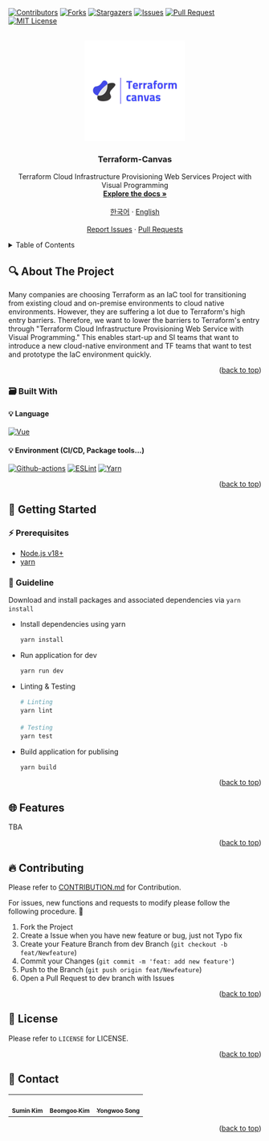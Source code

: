 <!-- Improved compatibility of back to top link: See: https://github.com/othneildrew/Best-README-Template/pull/73 -->
<a name="readme-top"></a>
[![Contributors][contributors-shield]][contributors-url] [![Forks][forks-shield]][forks-url] [![Stargazers][stars-shield]][stars-url] [![Issues][issues-shield]][issues-url] [![Pull Request][pr-shield]][pr-url] [![MIT License][license-shield]][license-url]



<!-- PROJECT LOGO -->
<br />
<div align="center">
  <a href="https://github.com/Terraform-Canvas/front-end">
    <img src="./images/canvas-logo.jpg" alt="Logo" width="200" height="200">
  </a>

<h3 align="center">Terraform-Canvas</h3>

  <p align="center">
    Terraform Cloud Infrastructure Provisioning Web Services Project with Visual Programming
    <br />
    <a href="https://facerain.notion.site/e393c21c423e46318f1dd21a3a9ed428?v=cf7ba34920154548a7d0303f27c7710b&pvs=4"><strong>Explore the docs »</strong></a>
    <br />
    <br />
    <a href="https://github.com/Terraform-Canvas/front-end/blob/main/README_kor.md">한국어</a>
    ·
    <a href="https://github.com/Terraform-Canvas/front-end/blob/main/README.md">English</a>
    <br />
    <br />
    <a href="https://github.com/Terraform-Canvas/front-end/issues">Report Issues</a>
    ·
    <a href="https://github.com/Terraform-Canvas/front-end/pulls">Pull Requests</a>
  </p>
</div>



<!-- TABLE OF CONTENTS -->
<details>
  <summary>Table of Contents</summary>
  <ol>
    <li>
      <a href="#mag-about-the-projectt">About The Project</a>
      <ul>
        <li><a href="#card_file_box-built-with">Built With</a></li>
      </ul>
    </li>
    <li>
      <a href="#rocket-getting-started">Getting Started</a>
      <ul>
        <li><a href="#zap-prerequisites">Prerequisites</a></li>
                <li><a href="#-guideline">Guideline</a></li>
      </ul>
    </li>
    <li><a href="#globe_with_meridians-features">Features</a></li>
        <li><a href="#fire-contributing">Contributing</a></li>
    <li><a href="#closed_lock_with_key-license">License</a></li>
    <li><a href="#speech_balloon-contact">Contact</a></li>
  </ol>
</details>



<!-- ABOUT THE PROJECT -->
## :mag: About The Project
Many companies are choosing Terraform as an IaC tool for transitioning from existing cloud and on-premise environments to cloud native environments. However, they are suffering a lot due to Terraform's high entry barriers. Therefore, we want to lower the barriers to Terraform's entry through "Terraform Cloud Infrastructure Provisioning Web Service with Visual Programming." This enables start-up and SI teams that want to introduce a new cloud-native environment and TF teams that want to test and prototype the IaC environment quickly.

<p align="right">(<a href="#readme-top">back to top</a>)</p>



### :card_file_box: Built With
#### :bulb: Language
[![Vue][Vue]][Vue-url]
#### :bulb: Environment (CI/CD, Package tools...)
[![Github-actions][Github-actions]][Github-actions-url] [![ESLint][ESLint]][ESLint-url] [![Yarn][Yarn]][Yarn-url]

<p align="right">(<a href="#readme-top">back to top</a>)</p>



<!-- GETTING STARTED -->
## :rocket: Getting Started

### :zap: Prerequisites
- [Node.js v18+](https://nodejs.org/)
- [yarn](https://yarnpkg.com/)


### 🚀 Guideline

Download and install packages and associated dependencies via `yarn install`
* Install dependencies using yarn
  
  ```sh
  yarn install
  ```
* Run application for dev
  
  ```sh
  yarn run dev
  ```
* Linting & Testing
  
  ```sh
  # Linting
  yarn lint

  # Testing
  yarn test
  ```
* Build application for publising

  ```sh
  yarn build
  ```


<p align="right">(<a href="#readme-top">back to top</a>)</p>





## :globe_with_meridians: Features
TBA

<p align="right">(<a href="#readme-top">back to top</a>)</p>


<!-- CONTRIBUTING -->
## :fire: Contributing
Please refer to [CONTRIBUTION.md](https://github.com/Terraform-Canvas/front-end/blob/main/CONTRIBUTING.md) for Contribution.

For issues, new functions and requests to modify please follow the following procedure. 🥰

1. Fork the Project
2. Create a Issue when you have new feature or bug, just not Typo fix
3. Create your Feature Branch from dev Branch (`git checkout -b feat/Newfeature`)
4. Commit your Changes (`git commit -m 'feat: add new feature'`)
5. Push to the Branch (`git push origin feat/Newfeature`)
6. Open a Pull Request to dev branch with Issues

<p align="right">(<a href="#readme-top">back to top</a>)</p>



<!-- LICENSE -->
## :closed_lock_with_key: License
Please refer to `LICENSE` for LICENSE.
<p align="right">(<a href="#readme-top">back to top</a>)</p>



<!-- CONTACT -->
## :speech_balloon: Contact

<table>
  <tbody>
    <tr>
      <td align="center"><a href="https://github.com/Eeap"><img src="https://avatars.githubusercontent.com/u/42088290?v=4" width="100px;" alt=""/><br /><sub><b>Sumin Kim</b></sub></a></td>
            <td align="center"><a href="https://github.com/BambooKim"><img src="https://avatars.githubusercontent.com/u/42964867?v=4" width="100px;" alt=""/><br /><sub><b>Beomgoo Kim</b></sub></a></td>
      <td align="center"><a href="https://github.com/FacerAin"><img src="https://avatars.githubusercontent.com/u/16442978?v=4" width="100px;" alt=""/><br /><sub><b>Yongwoo Song</b></sub></a></td>
    </tr>
  </tobdy>
</table>

<p align="right">(<a href="#readme-top">back to top</a>)</p>


<!-- MARKDOWN LINKS & IMAGES -->
<!-- https://www.markdownguide.org/basic-syntax/#reference-style-links -->
[contributors-shield]: https://img.shields.io/github/contributors/Terraform-Canvas/front-end.svg?style=flat
[contributors-url]: https://github.com/Terraform-Canvas/front-end/graphs/contributors
[forks-shield]: https://img.shields.io/github/forks/Terraform-Canvas/front-end.svg?style=flat
[forks-url]: https://github.com/Terraform-Canvas/front-end/network/members
[stars-shield]: https://img.shields.io/github/stars/Terraform-Canvas/front-end.svg?style=flat
[stars-url]: https://github.com/Terraform-Canvas/front-end/stargazers
[issues-shield]: https://img.shields.io/github/issues/Terraform-Canvas/front-end.svg?style=flat
[issues-url]: https://github.com/Terraform-Canvas/front-end/issues
[pr-url]: https://github.com/Terraform-Canvas/front-end/pulls
[pr-shield]: https://img.shields.io/github/issues-pr/Terraform-Canvas/front-end.svg?style=flat
[license-shield]: https://img.shields.io/github/license/Terraform-Canvas/front-end.svg?style=flat
[license-url]: https://github.com/Terraform-Canvas/front-end/blob/master/LICENSE.txt

[Yarn]: https://img.shields.io/badge/yarn-%232C8EBB.svg?style=flat&logo=yarn&logoColor=white
[Yarn-url]: https://yarnpkg.com/
[ESLint]: https://img.shields.io/badge/ESLint-4B3263?style=flat&logo=eslint&logoColor=white
[ESLint-url]: https://eslint.org/
[Vue]: https://img.shields.io/badge/Vue.js-35495E?style=flat&logo=vuedotjs&logoColor=white
[Vue-url]: https://vuejs.org/
[Go]: https://img.shields.io/badge/Go-00ADD8?style=flat&logo=Go&logoColor=white
[Go-url]: https://go.dev/
[Terraform]: https://img.shields.io/badge/Terraform-430098?style=flat&logo=Terraform&logoColor=white
[Terraform-url]: https://www.terraform.io/
[aws]: https://img.shields.io/badge/AmazonAWS-232F3E?style=flat&logo=AmazonAWS&logoColor=white
[aws-url]: https://aws.amazon.com/
[OCI]: https://img.shields.io/badge/Oracle-F80000?style=flat&logo=oracle&logoColor=black
[OCI-url]: https://www.oracle.com/kr/cloud/
[Kubernetes]: https://img.shields.io/badge/Kubernetes-326CE5?style=flat&logo=Kubernetes&logoColor=white
[Kubernetes-url]: https://kubernetes.io/ko/
[Github-actions]: https://img.shields.io/badge/GitHub_Actions-2088FF?style=flat&logo=github-actions&logoColor=white
[Github-actions-url]: https://github.com/features/actions
[Helm]: https://img.shields.io/badge/Helm-326CE5?style=flat&logo=Helm&logoColor=white
[Helm-url]: https://helm.sh/
[Accordian]: https://img.shields.io/badge/Accordian-430098?style=flat&logo=Accordian&logoColor=white
[Accordian-url]: https://accordions.co.kr/
